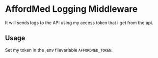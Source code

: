 # AffordMed Logging Middleware

It  will sends    logs to the  API using   my  access token that i get from the api.

## Usage

Set my token in the ,env filevariable `AFFORDMED_TOKEN`.
